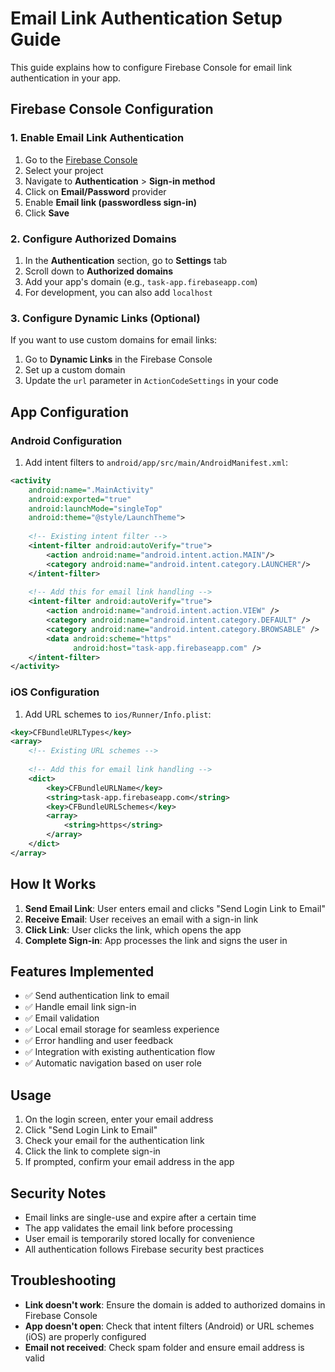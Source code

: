 # Email Link Authentication Setup Guide

This guide explains how to configure Firebase Console for email link authentication in your app.

## Firebase Console Configuration

### 1. Enable Email Link Authentication

1. Go to the [Firebase Console](https://console.firebase.google.com/)
2. Select your project
3. Navigate to **Authentication** > **Sign-in method**
4. Click on **Email/Password** provider
5. Enable **Email link (passwordless sign-in)**
6. Click **Save**

### 2. Configure Authorized Domains

1. In the **Authentication** section, go to **Settings** tab
2. Scroll down to **Authorized domains**
3. Add your app's domain (e.g., `task-app.firebaseapp.com`)
4. For development, you can also add `localhost`

### 3. Configure Dynamic Links (Optional)

If you want to use custom domains for email links:

1. Go to **Dynamic Links** in the Firebase Console
2. Set up a custom domain
3. Update the `url` parameter in `ActionCodeSettings` in your code

## App Configuration

### Android Configuration

1. Add intent filters to `android/app/src/main/AndroidManifest.xml`:

```xml
<activity
    android:name=".MainActivity"
    android:exported="true"
    android:launchMode="singleTop"
    android:theme="@style/LaunchTheme">
    
    <!-- Existing intent filter -->
    <intent-filter android:autoVerify="true">
        <action android:name="android.intent.action.MAIN"/>
        <category android:name="android.intent.category.LAUNCHER"/>
    </intent-filter>
    
    <!-- Add this for email link handling -->
    <intent-filter android:autoVerify="true">
        <action android:name="android.intent.action.VIEW" />
        <category android:name="android.intent.category.DEFAULT" />
        <category android:name="android.intent.category.BROWSABLE" />
        <data android:scheme="https"
              android:host="task-app.firebaseapp.com" />
    </intent-filter>
</activity>
```

### iOS Configuration

1. Add URL schemes to `ios/Runner/Info.plist`:

```xml
<key>CFBundleURLTypes</key>
<array>
    <!-- Existing URL schemes -->
    
    <!-- Add this for email link handling -->
    <dict>
        <key>CFBundleURLName</key>
        <string>task-app.firebaseapp.com</string>
        <key>CFBundleURLSchemes</key>
        <array>
            <string>https</string>
        </array>
    </dict>
</array>
```

## How It Works

1. **Send Email Link**: User enters email and clicks "Send Login Link to Email"
2. **Receive Email**: User receives an email with a sign-in link
3. **Click Link**: User clicks the link, which opens the app
4. **Complete Sign-in**: App processes the link and signs the user in

## Features Implemented

- ✅ Send authentication link to email
- ✅ Handle email link sign-in
- ✅ Email validation
- ✅ Local email storage for seamless experience
- ✅ Error handling and user feedback
- ✅ Integration with existing authentication flow
- ✅ Automatic navigation based on user role

## Usage

1. On the login screen, enter your email address
2. Click "Send Login Link to Email"
3. Check your email for the authentication link
4. Click the link to complete sign-in
5. If prompted, confirm your email address in the app

## Security Notes

- Email links are single-use and expire after a certain time
- The app validates the email link before processing
- User email is temporarily stored locally for convenience
- All authentication follows Firebase security best practices

## Troubleshooting

- **Link doesn't work**: Ensure the domain is added to authorized domains in Firebase Console
- **App doesn't open**: Check that intent filters (Android) or URL schemes (iOS) are properly configured
- **Email not received**: Check spam folder and ensure email address is valid
